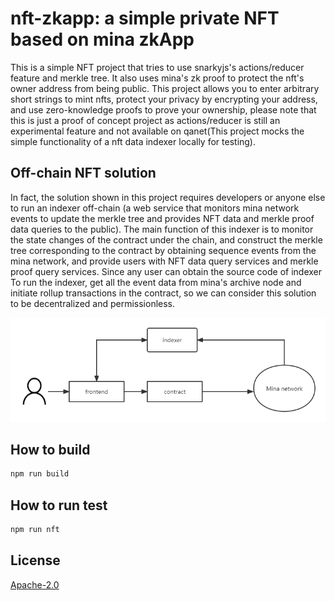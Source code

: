 # nft-zkapp: a simple private NFT based on mina zkApp

This is a simple NFT project that tries to use snarkyjs's actions/reducer feature and merkle tree. It also uses mina's zk proof to protect the nft's owner address from being public. This project allows you to enter arbitrary short strings to mint nfts, protect your privacy by encrypting your address, and use zero-knowledge proofs to prove your ownership, please note that this is just a proof of concept project as actions/reducer is still an experimental feature and not available on qanet(This project mocks the simple functionality of a nft data indexer locally for testing).

## Off-chain NFT solution

In fact, the solution shown in this project requires developers or anyone else to run an indexer off-chain (a web service that monitors mina network events to update the merkle tree and provides NFT data and merkle proof data queries to the public).
The main function of this indexer is to monitor the state changes of the contract under the chain, and construct the merkle tree corresponding to the contract by obtaining sequence events from the mina network, and provide users with NFT data query services and merkle proof query services. Since any user can obtain the source code of indexer To run the indexer, get all the event data from mina's archive node and initiate rollup transactions in the contract, so we can consider this solution to be decentralized and permissionless.

![flow](./docs/nftzkapp.png)

## How to build

```sh
npm run build
```

## How to run test

```sh
npm run nft
```


## License

[Apache-2.0](LICENSE)
